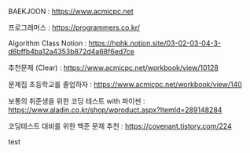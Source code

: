 BAEKJOON : https://www.acmicpc.net

프로그래머스 : https://programmers.co.kr/

Algorithm Class Notion : https://hphk.notion.site/03-02-03-04-3-d6bffb4ba12a4353b872d4a68f6ed7ce

추천문제 (Clear) : https://www.acmicpc.net/workbook/view/10128

문제집 초등학교를 졸업하자 : https://www.acmicpc.net/workbook/view/140

보통의 취준생을 위한 코딩 테스트 with 파이썬 : https://www.aladin.co.kr/shop/wproduct.aspx?ItemId=289148284

코딩테스트 대비를 위한 백준 문제 추천 : https://covenant.tistory.com/224

test
